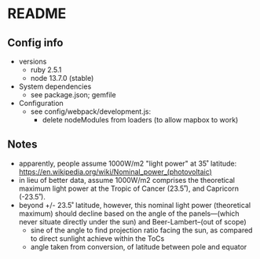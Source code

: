 # README

## Config info
- versions
  - ruby 2.5.1
  - node 13.7.0 (stable)
- System dependencies
  - see package.json; gemfile
- Configuration
  - see config/webpack/development.js:
     - delete nodeModules from loaders (to allow mapbox to work)


## Notes
- apparently, people assume 1000W/m2 "light power" at 35˚ latitude: https://en.wikipedia.org/wiki/Nominal_power_(photovoltaic)
- in lieu of better data, assume 1000W/m2 comprises the theoretical maximum light power at the Tropic of Cancer (23.5˚), and Capricorn (-23.5˚).
- beyond +/- 23.5˚ latitude, however, this nominal light power (theoretical maximum) should decline based on the angle of the panels—(which never situate directly under the sun) and Beer-Lambert–(out of scope)
  - sine of the angle to find projection ratio facing the sun, as compared to direct sunlight achieve within the ToCs
  - angle taken from conversion, of latitude between pole and equator
